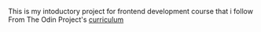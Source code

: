 This is my intoductory project for frontend development course that i
follow From The Odin Project's [curriculum](http://www.theodinproject.com/courses/web-development-101/lessons/html-css)
